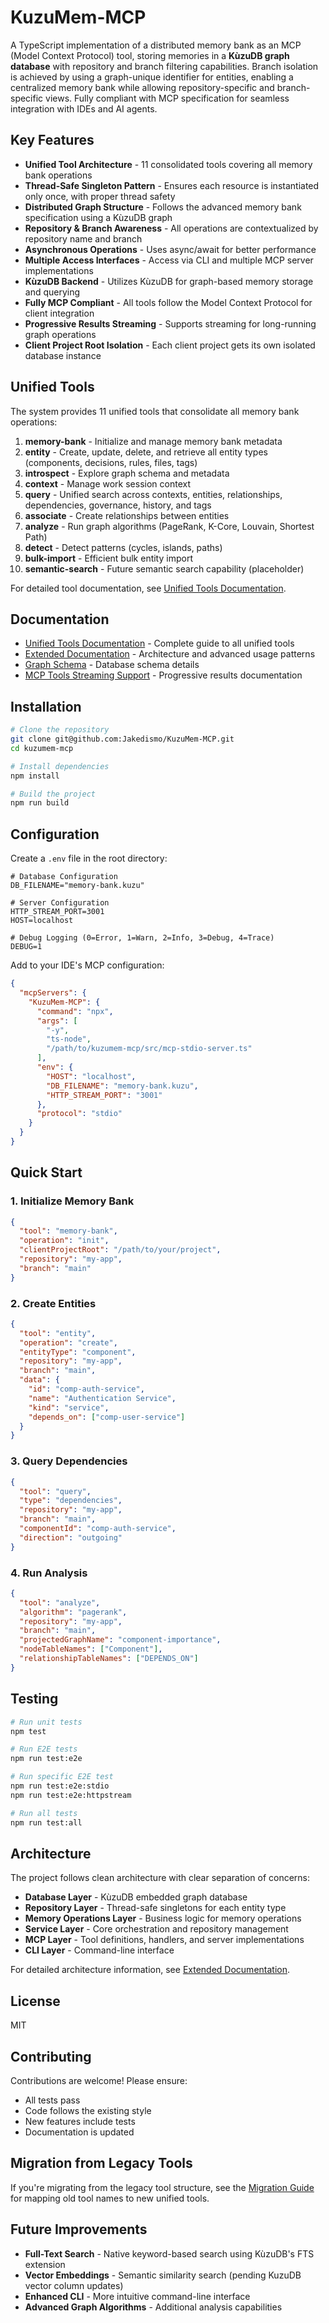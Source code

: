 # KuzuMem-MCP

A TypeScript implementation of a distributed memory bank as an MCP (Model Context Protocol) tool, storing memories in a **KùzuDB graph database** with repository and branch filtering capabilities. Branch isolation is achieved by using a graph-unique identifier for entities, enabling a centralized memory bank while allowing repository-specific and branch-specific views. Fully compliant with MCP specification for seamless integration with IDEs and AI agents.

## Key Features

- **Unified Tool Architecture** - 11 consolidated tools covering all memory bank operations
- **Thread-Safe Singleton Pattern** - Ensures each resource is instantiated only once, with proper thread safety
- **Distributed Graph Structure** - Follows the advanced memory bank specification using a KùzuDB graph
- **Repository & Branch Awareness** - All operations are contextualized by repository name and branch
- **Asynchronous Operations** - Uses async/await for better performance
- **Multiple Access Interfaces** - Access via CLI and multiple MCP server implementations
- **KùzuDB Backend** - Utilizes KùzuDB for graph-based memory storage and querying
- **Fully MCP Compliant** - All tools follow the Model Context Protocol for client integration
- **Progressive Results Streaming** - Supports streaming for long-running graph operations
- **Client Project Root Isolation** - Each client project gets its own isolated database instance

## Unified Tools

The system provides 11 unified tools that consolidate all memory bank operations:

1. **memory-bank** - Initialize and manage memory bank metadata
2. **entity** - Create, update, delete, and retrieve all entity types (components, decisions, rules, files, tags)
3. **introspect** - Explore graph schema and metadata
4. **context** - Manage work session context
5. **query** - Unified search across contexts, entities, relationships, dependencies, governance, history, and tags
6. **associate** - Create relationships between entities
7. **analyze** - Run graph algorithms (PageRank, K-Core, Louvain, Shortest Path)
8. **detect** - Detect patterns (cycles, islands, paths)
9. **bulk-import** - Efficient bulk entity import
10. **semantic-search** - Future semantic search capability (placeholder)

For detailed tool documentation, see [Unified Tools Documentation](docs/unified-tools.md).

## Documentation

- [Unified Tools Documentation](docs/unified-tools.md) - Complete guide to all unified tools
- [Extended Documentation](docs/README2.md) - Architecture and advanced usage patterns
- [Graph Schema](docs/graph-schema.md) - Database schema details
- [MCP Tools Streaming Support](src/mcp/tools/README.md) - Progressive results documentation

## Installation

```bash
# Clone the repository
git clone git@github.com:Jakedismo/KuzuMem-MCP.git
cd kuzumem-mcp

# Install dependencies
npm install

# Build the project
npm run build
```

## Configuration

Create a `.env` file in the root directory:

```env
# Database Configuration
DB_FILENAME="memory-bank.kuzu" 

# Server Configuration
HTTP_STREAM_PORT=3001
HOST=localhost

# Debug Logging (0=Error, 1=Warn, 2=Info, 3=Debug, 4=Trace)
DEBUG=1
```

Add to your IDE's MCP configuration:

```json
{
  "mcpServers": {
    "KuzuMem-MCP": {
      "command": "npx",
      "args": [
        "-y",
        "ts-node",
        "/path/to/kuzumem-mcp/src/mcp-stdio-server.ts"
      ],
      "env": {
        "HOST": "localhost",
        "DB_FILENAME": "memory-bank.kuzu",
        "HTTP_STREAM_PORT": "3001"
      },
      "protocol": "stdio"
    }
  }
}
```

## Quick Start

### 1. Initialize Memory Bank

```json
{
  "tool": "memory-bank",
  "operation": "init",
  "clientProjectRoot": "/path/to/your/project",
  "repository": "my-app",
  "branch": "main"
}
```

### 2. Create Entities

```json
{
  "tool": "entity",
  "operation": "create",
  "entityType": "component",
  "repository": "my-app",
  "branch": "main",
  "data": {
    "id": "comp-auth-service",
    "name": "Authentication Service",
    "kind": "service",
    "depends_on": ["comp-user-service"]
  }
}
```

### 3. Query Dependencies

```json
{
  "tool": "query",
  "type": "dependencies",
  "repository": "my-app",
  "branch": "main",
  "componentId": "comp-auth-service",
  "direction": "outgoing"
}
```

### 4. Run Analysis

```json
{
  "tool": "analyze",
  "algorithm": "pagerank",
  "repository": "my-app",
  "branch": "main",
  "projectedGraphName": "component-importance",
  "nodeTableNames": ["Component"],
  "relationshipTableNames": ["DEPENDS_ON"]
}
```

## Testing

```bash
# Run unit tests
npm test

# Run E2E tests
npm run test:e2e

# Run specific E2E test
npm run test:e2e:stdio
npm run test:e2e:httpstream

# Run all tests
npm run test:all
```

## Architecture

The project follows clean architecture with clear separation of concerns:

- **Database Layer** - KùzuDB embedded graph database
- **Repository Layer** - Thread-safe singletons for each entity type
- **Memory Operations Layer** - Business logic for memory operations
- **Service Layer** - Core orchestration and repository management
- **MCP Layer** - Tool definitions, handlers, and server implementations
- **CLI Layer** - Command-line interface

For detailed architecture information, see [Extended Documentation](docs/README2.md).

## License

MIT

## Contributing

Contributions are welcome! Please ensure:
- All tests pass
- Code follows the existing style
- New features include tests
- Documentation is updated

## Migration from Legacy Tools

If you're migrating from the legacy tool structure, see the [Migration Guide](docs/unified-tools.md#migration-guide) for mapping old tool names to new unified tools.

## Future Improvements

- **Full-Text Search** - Native keyword-based search using KùzuDB's FTS extension
- **Vector Embeddings** - Semantic similarity search (pending KuzuDB vector column updates)
- **Enhanced CLI** - More intuitive command-line interface
- **Advanced Graph Algorithms** - Additional analysis capabilities
